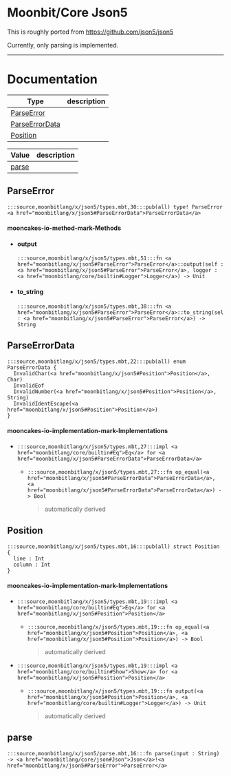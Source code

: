 # Moonbit/Core Json5

This is roughly ported from https://github.com/json5/json5

Currently, only parsing is implemented.

---
# Documentation
|Type|description|
|---|---|
|[ParseError](#ParseError)||
|[ParseErrorData](#ParseErrorData)||
|[Position](#Position)||

|Value|description|
|---|---|
|[parse](#parse)||

## ParseError

```moonbit
:::source,moonbitlang/x/json5/types.mbt,30:::pub(all) type! ParseError <a href="moonbitlang/x/json5#ParseErrorData">ParseErrorData</a>

```


#### mooncakes-io-method-mark-Methods
- #### output
  ```moonbit
  :::source,moonbitlang/x/json5/types.mbt,51:::fn <a href="moonbitlang/x/json5#ParseError">ParseError</a>::output(self : <a href="moonbitlang/x/json5#ParseError">ParseError</a>, logger : <a href="moonbitlang/core/builtin#Logger">Logger</a>) -> Unit
  ```
  > 
- #### to\_string
  ```moonbit
  :::source,moonbitlang/x/json5/types.mbt,38:::fn <a href="moonbitlang/x/json5#ParseError">ParseError</a>::to_string(self : <a href="moonbitlang/x/json5#ParseError">ParseError</a>) -> String
  ```
  > 

## ParseErrorData

```moonbit
:::source,moonbitlang/x/json5/types.mbt,22:::pub(all) enum ParseErrorData {
  InvalidChar(<a href="moonbitlang/x/json5#Position">Position</a>, Char)
  InvalidEof
  InvalidNumber(<a href="moonbitlang/x/json5#Position">Position</a>, String)
  InvalidIdentEscape(<a href="moonbitlang/x/json5#Position">Position</a>)
}
```


#### mooncakes-io-implementation-mark-Implementations
- ```moonbit
  :::source,moonbitlang/x/json5/types.mbt,27:::impl <a href="moonbitlang/core/builtin#Eq">Eq</a> for <a href="moonbitlang/x/json5#ParseErrorData">ParseErrorData</a>
  ```
  > 
  * ```moonbit
    :::source,moonbitlang/x/json5/types.mbt,27:::fn op_equal(<a href="moonbitlang/x/json5#ParseErrorData">ParseErrorData</a>, <a href="moonbitlang/x/json5#ParseErrorData">ParseErrorData</a>) -> Bool
    ```
    > automatically derived

## Position

```moonbit
:::source,moonbitlang/x/json5/types.mbt,16:::pub(all) struct Position {
  line : Int
  column : Int
}
```


#### mooncakes-io-implementation-mark-Implementations
- ```moonbit
  :::source,moonbitlang/x/json5/types.mbt,19:::impl <a href="moonbitlang/core/builtin#Eq">Eq</a> for <a href="moonbitlang/x/json5#Position">Position</a>
  ```
  > 
  * ```moonbit
    :::source,moonbitlang/x/json5/types.mbt,19:::fn op_equal(<a href="moonbitlang/x/json5#Position">Position</a>, <a href="moonbitlang/x/json5#Position">Position</a>) -> Bool
    ```
    > automatically derived
- ```moonbit
  :::source,moonbitlang/x/json5/types.mbt,19:::impl <a href="moonbitlang/core/builtin#Show">Show</a> for <a href="moonbitlang/x/json5#Position">Position</a>
  ```
  > 
  * ```moonbit
    :::source,moonbitlang/x/json5/types.mbt,19:::fn output(<a href="moonbitlang/x/json5#Position">Position</a>, <a href="moonbitlang/core/builtin#Logger">Logger</a>) -> Unit
    ```
    > automatically derived

## parse

```moonbit
:::source,moonbitlang/x/json5/parse.mbt,16:::fn parse(input : String) -> <a href="moonbitlang/core/json#Json">Json</a>!<a href="moonbitlang/x/json5#ParseError">ParseError</a>
```

